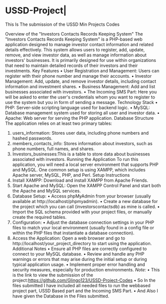 # USSD-Project|

This Is The submission of the USSD Min Projects Codes

Overview of the "Investors Contacts Records Keeping System"
The "Investors Contacts Records Keeping System" is a PHP-based web application designed to manage investor contact information and related details effectively. This system allows users to register, add, update, remove, and view investor data, as well as manage information about investors' businesses. It is primarily designed for use within organizations that need to maintain detailed records of their investors and their investments.
Key Features
•	User Registration and Management: Users can register with their phone number and manage their accounts.
•	Investor Management: Add, update, and remove investor details, including contact information and investment shares.
•	Business Management: Add and list businesses associated with investors.
•	The Incoming SMS Part: Here you will be asked to enter the user's credentials whom you want to register to use the system but you in form of sending a message.
Technology Stack
•	PHP: Server-side scripting language used for backend logic.
•	MySQL: Database management system used for storing all user and investor data.
•	Apache: Web server for serving the PHP application.
Database Structure
The application relies on at least two primary tables:
1.	users_information: Stores user data, including phone numbers and hashed passwords.
2.	members_contacts_info: Stores information about investors, such as phone numbers, full names, and shares.
3.	Investors_businesses:This is a table to store data about businesses associated with investors.
Running the Application
To run this application, you will need a local server environment that supports PHP and MySQL. One common setup is using XAMPP, which includes Apache server, MySQL, PHP, and Perl.
Setup Instructions
1.	Install XAMPP: Download and install XAMPP from Apache Friends.
2.	Start Apache and MySQL: Open the XAMPP Control Panel and start both the Apache and MySQL services.
3.	Database Setup:
•	Access phpMyAdmin from your browser (usually available at http://localhost/phpmyadmin).
•	Create a new database for the project which you can call (investorscontactsdb) as mine is called.
•	Import the SQL schema provided with your project files, or manually create the required tables.
4.	Configuration:
•	Adjust the database connection settings in your PHP files to match your local environment (usually found in a config file or within the PHP files that instantiate a database connection).
5.	Access the Application:
Open a web browser and go to http://localhost/your_project_directory to start using the application.
Additional Notes
•	Ensure all PHP files are correctly configured to connect to your MySQL database.
•	Review and handle any PHP warnings or errors that may arise during the initial setup or during typical application usage.
•	Implement proper error handling and security measures, especially for production environments.
*Note:*
• This is the link to view the submission of the project:https://github.com/Glingo123/USSD-Project-Codes
• So In the files submitted I have included all needed files to run the webbased project part, USSD Based part and the Incoming SMS Part.
• And Also I have given the Database in the Files submitted.
